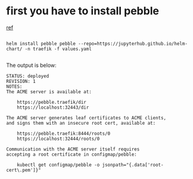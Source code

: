# first you have to install pebble
[ref](https://github.com/jupyterhub/pebble-helm-chart)
```

helm install pebble pebble --repo=https://jupyterhub.github.io/helm-chart/ -n traefik -f values.yaml


```

The output is below:

```
STATUS: deployed
REVISION: 1
NOTES:
The ACME server is available at:

    https://pebble.traefik/dir
    https://localhost:32443/dir

The ACME server generates leaf certificates to ACME clients,
and signs them with an insecure root cert, available at:

    https://pebble.traefik:8444/roots/0
    https://localhost:32444/roots/0

Communication with the ACME server itself requires
accepting a root certificate in configmap/pebble:

    kubectl get configmap/pebble -o jsonpath="{.data['root-cert\.pem']}"

```